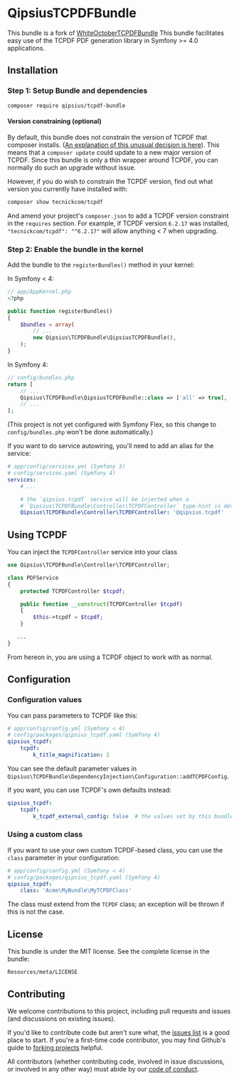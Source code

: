 QipsiusTCPDFBundle
=======================

This bundle is a fork of [WhiteOctoberTCPDFBundle](https://github.com/whiteoctober/WhiteOctoberTCPDFBundle)
This bundle facilitates easy use of the TCPDF PDF generation library in Symfony >= 4.0 applications.

Installation
------------

### Step 1: Setup Bundle and dependencies
```
composer require qipsius/tcpdf-bundle
```

#### Version constraining (optional)

By default, this bundle does not constrain the version of TCPDF that composer installs.
([An explanation of this unusual decision is here](https://github.com/whiteoctober/WhiteOctoberTCPDFBundle/issues/53)).
This means that a `composer update` could update to a new major version of TCPDF.
Since this bundle is only a thin wrapper around TCPDF, you can normally do such an upgrade without issue.

However, if you do wish to constrain the TCPDF version, find out what version you currently have installed with:

```bash
composer show tecnickcom/tcpdf
```

And amend your project's `composer.json` to add a TCPDF version constraint in the `requires` section.
For example, if TCPDF version `6.2.17` was installed, `"tecnickcom/tcpdf": "^6.2.17"` will allow anything < 7 when upgrading. 

### Step 2: Enable the bundle in the kernel

Add the bundle to the `registerBundles()` method in your kernel:

In Symfony < 4:

``` php
// app/AppKernel.php
<?php

public function registerBundles()
{
    $bundles = array(
        // ...
        new Qipsius\TCPDFBundle\QipsiusTCPDFBundle(),
    );
}
```

In Symfony 4:

```php
// config/bundles.php
return [
    // ...
    Qipsius\TCPDFBundle\QipsiusTCPDFBundle::class => ['all' => true],
    // ...
];
```

(This project is not yet configured with Symfony Flex, so this change to `config/bundles.php` won't be done automatically.)

If you want to do service autowiring, you'll need to add an alias for the service:

```yaml
# app/config/services.yml (Symfony 3)
# config/services.yaml (Symfony 4)
services:
    # ...

    # the `qipsius.tcpdf` service will be injected when a
    # `Qipsius\TCPDFBundle\Controller\TCPDFController` type-hint is detected
    Qipsius\TCPDFBundle\Controller\TCPDFController: '@qipsius.tcpdf'
``` 

Using TCPDF
-----------

You can inject the `TCPDFController` service into your class

``` php
use Qipsius\TCPDFBundle\Controller\TCPDFController;

class PDFService
{
    protected TCPDFController $tcpdf;

    public function __construct(TCPDFController $tcpdf) 
    {
        $this->tcpdf = $tcpdf;
    }

   ...
}
```

From hereon in, you are using a TCPDF object to work with as normal.

Configuration
--------------

### Configuration values

You can pass parameters to TCPDF like this:

```yaml
# app/config/config.yml (Symfony < 4)
# config/packages/qipsius_tcpdf.yaml (Symfony 4)
qipsius_tcpdf:
    tcpdf:
        k_title_magnification: 2
```

You can see the default parameter values in
`Qipsius\TCPDFBundle\DependencyInjection\Configuration::addTCPDFConfig`.

If you want, you can use TCPDF's own defaults instead:

```yaml
qipsius_tcpdf:
    tcpdf:
        k_tcpdf_external_config: false  # the values set by this bundle will be ignored 
```

### Using a custom class

If you want to use your own custom TCPDF-based class, you can use
the `class` parameter in your configuration:

```yaml
# app/config/config.yml (Symfony < 4)
# config/packages/qipsius_tcpdf.yaml (Symfony 4)
qipsius_tcpdf:
    class: 'Acme\MyBundle\MyTCPDFClass'
```

The class must extend from the `TCPDF` class; an exception will be
thrown if this is not the case.

License
-------

This bundle is under the MIT license. See the complete license in the bundle:

    Resources/meta/LICENSE

Contributing
-------------

We welcome contributions to this project, including pull requests and issues (and discussions on existing issues).

If you'd like to contribute code but aren't sure what, the [issues list](https://github.com/Qipsius/QipsiusTCPDFBundle/issues) is a good place to start.
If you're a first-time code contributor, you may find Github's guide to [forking projects](https://guides.github.com/activities/forking/) helpful.

All contributors (whether contributing code, involved in issue discussions, or involved in any other way) must abide by our [code of conduct](https://github.com/Qipsius/open-source-code-of-conduct/blob/master/code_of_conduct.md).
